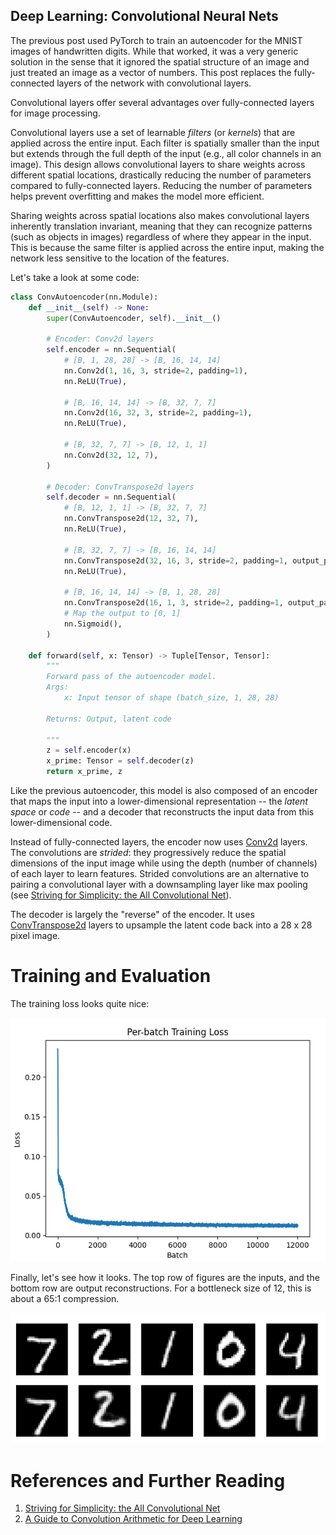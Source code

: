 ## Deep Learning: Convolutional Neural Nets

The previous post used PyTorch to train an autoencoder for the MNIST images of handwritten digits. While that worked, it was a very generic solution in the sense that it ignored the spatial structure of an image and just treated an image as a vector of numbers. This post replaces the fully-connected layers of the network with convolutional layers. 

Convolutional layers offer several advantages over fully-connected layers for image processing. 

Convolutional layers use a set of learnable *filters* (or *kernels*) that are applied across the entire input. Each filter is spatially smaller than the input but extends through the full depth of the input (e.g., all color channels in an image). This design allows convolutional layers to share weights across different spatial locations, drastically reducing the number of parameters compared to fully-connected layers. Reducing the number of parameters helps prevent overfitting and makes the model more efficient.

Sharing weights across spatial locations also makes convolutional layers inherently translation invariant, meaning that they can recognize patterns (such as objects in images) regardless of where they appear in the input. This is because the same filter is applied across the entire input, making the network less sensitive to the location of the features.

Let's take a look at some code:

```python
class ConvAutoencoder(nn.Module):
    def __init__(self) -> None:
        super(ConvAutoencoder, self).__init__()

        # Encoder: Conv2d layers
        self.encoder = nn.Sequential(
            # [B, 1, 28, 28] -> [B, 16, 14, 14]
            nn.Conv2d(1, 16, 3, stride=2, padding=1),
            nn.ReLU(True),

            # [B, 16, 14, 14] -> [B, 32, 7, 7]
            nn.Conv2d(16, 32, 3, stride=2, padding=1),
            nn.ReLU(True),

            # [B, 32, 7, 7] -> [B, 12, 1, 1]
            nn.Conv2d(32, 12, 7),
        )

        # Decoder: ConvTranspose2d layers
        self.decoder = nn.Sequential(
            # [B, 12, 1, 1] -> [B, 32, 7, 7]
            nn.ConvTranspose2d(12, 32, 7),
            nn.ReLU(True),

            # [B, 32, 7, 7] -> [B, 16, 14, 14]
            nn.ConvTranspose2d(32, 16, 3, stride=2, padding=1, output_padding=1),
            nn.ReLU(True),

            # [B, 16, 14, 14] -> [B, 1, 28, 28]
            nn.ConvTranspose2d(16, 1, 3, stride=2, padding=1, output_padding=1),
            # Map the output to [0, 1]
            nn.Sigmoid(),  
        )

    def forward(self, x: Tensor) -> Tuple[Tensor, Tensor]:
        """
        Forward pass of the autoencoder model.
        Args:
            x: Input tensor of shape (batch_size, 1, 28, 28)

        Returns: Output, latent code

        """
        z = self.encoder(x)
        x_prime: Tensor = self.decoder(z)
        return x_prime, z

```

Like the previous autoencoder, this model is also composed of an encoder that maps the input into a lower-dimensional representation -- the *latent space* or *code* -- and a decoder that reconstructs the input data from this lower-dimensional code. 

Instead of fully-connected layers, the encoder now uses [Conv2d](https://pytorch.org/docs/stable/generated/torch.nn.Conv2d.html) layers. The convolutions are *strided*: they progressively reduce the spatial dimensions of the input image while using the depth (number of channels) of each layer to learn features. Strided convolutions are an alternative to pairing a convolutional layer with a downsampling layer like max pooling (see [Striving for Simplicity: the All Convolutional Net](https://arxiv.org/pdf/1412.6806)). 

The decoder is largely the "reverse" of the encoder. It uses [ConvTranspose2d](https://pytorch.org/docs/stable/generated/torch.nn.ConvTranspose2d.html) layers to upsample the latent code back into a 28 x 28 pixel image.


# Training and Evaluation

The training loss looks quite nice:

![CNN Autoencoder Training Loss](/assets/images/conv_ae_training_loss.png)

Finally, let's see how it looks. The top row of figures are the inputs, and the bottom row are output reconstructions. For a bottleneck size of 12, this is about a 65:1 compression.

![MNIST Autoencoder Reconstruction](/assets/images/conv_ae_reconstructions.png)


# References and Further Reading

1. [Striving for Simplicity: the All Convolutional Net](https://arxiv.org/pdf/1412.6806)
1. [A Guide to Convolution Arithmetic for Deep Learning](https://arxiv.org/pdf/1603.07285)